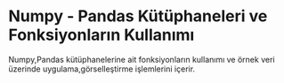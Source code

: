 # Numpy - Pandas Kütüphaneleri ve Fonksiyonların Kullanımı

Numpy,Pandas kütüphanelerine ait fonksiyonların kullanımı ve örnek veri üzerinde uygulama,görselleştirme işlemlerini içerir.
